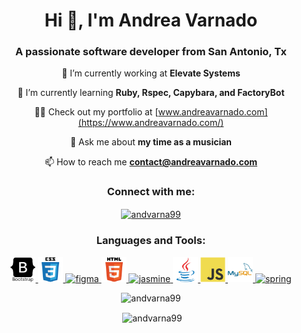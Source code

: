 <h1 align="center">Hi 👋, I'm Andrea Varnado</h1>
<h3 align="center">A passionate software developer from San Antonio, Tx</h3>

<div align="center">
  
🔭 I’m currently working at **Elevate Systems**

🌱 I’m currently learning **Ruby, Rspec, Capybara, and FactoryBot**

👨‍💻 Check out my portfolio at [www.andreavarnado.com](https://www.andreavarnado.com/)

💬 Ask me about **my time as a musician**

📫 How to reach me **contact@andreavarnado.com**
  
</div>

<div align="center">
<h3 align="center">Connect with me:</h3>
<p align="center">
<a href="https://linkedin.com/in/andrea-varnado" target="blank"><img align="center" src="https://raw.githubusercontent.com/rahuldkjain/github-profile-readme-generator/master/src/images/icons/Social/linked-in-alt.svg" alt="andvarna99" height="30" width="40" /></a>
</p>
</div>

<div align=""center>
<h3 align="center">Languages and Tools:</h3>
<p align="center"> <a href="https://getbootstrap.com" target="_blank" rel="noreferrer"> <img src="https://raw.githubusercontent.com/devicons/devicon/master/icons/bootstrap/bootstrap-plain-wordmark.svg" alt="bootstrap" width="40" height="40"/> </a> <a href="https://www.w3schools.com/css/" target="_blank" rel="noreferrer"> <img src="https://raw.githubusercontent.com/devicons/devicon/master/icons/css3/css3-original-wordmark.svg" alt="css3" width="40" height="40"/> </a> <a href="https://www.figma.com/" target="_blank" rel="noreferrer"> <img src="https://www.vectorlogo.zone/logos/figma/figma-icon.svg" alt="figma" width="40" height="40"/> </a> <a href="https://www.w3.org/html/" target="_blank" rel="noreferrer"> <img src="https://raw.githubusercontent.com/devicons/devicon/master/icons/html5/html5-original-wordmark.svg" alt="html5" width="40" height="40"/> </a> <a href="https://jasmine.github.io/" target="_blank" rel="noreferrer"> <img src="https://www.vectorlogo.zone/logos/jasmine/jasmine-icon.svg" alt="jasmine" width="40" height="40"/> </a> <a href="https://www.java.com" target="_blank" rel="noreferrer"> <img src="https://raw.githubusercontent.com/devicons/devicon/master/icons/java/java-original.svg" alt="java" width="40" height="40"/> </a> <a href="https://developer.mozilla.org/en-US/docs/Web/JavaScript" target="_blank" rel="noreferrer"> <img src="https://raw.githubusercontent.com/devicons/devicon/master/icons/javascript/javascript-original.svg" alt="javascript" width="40" height="40"/> </a> <a href="https://www.mysql.com/" target="_blank" rel="noreferrer"> <img src="https://raw.githubusercontent.com/devicons/devicon/master/icons/mysql/mysql-original-wordmark.svg" alt="mysql" width="40" height="40"/> </a> <a href="https://spring.io/" target="_blank" rel="noreferrer"> <img src="https://www.vectorlogo.zone/logos/springio/springio-icon.svg" alt="spring" width="40" height="40"/> </a> </p>
</div>


<div align=center>
<p><img src="https://github-readme-stats.vercel.app/api/top-langs?username=andvarna99&show_icons=true&locale=en&layout=compact" alt="andvarna99" /></p>

<p>&nbsp;<img align="center" src="https://github-readme-stats.vercel.app/api?username=andvarna99&show_icons=true&locale=en" alt="andvarna99" /></p>
</div>
